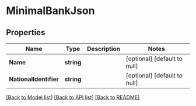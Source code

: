 # MinimalBankJson

## Properties
Name | Type | Description | Notes
------------ | ------------- | ------------- | -------------
**Name** | **string** |  | [optional] [default to null]
**NationalIdentifier** | **string** |  | [optional] [default to null]

[[Back to Model list]](../README.md#documentation-for-models) [[Back to API list]](../README.md#documentation-for-api-endpoints) [[Back to README]](../README.md)

